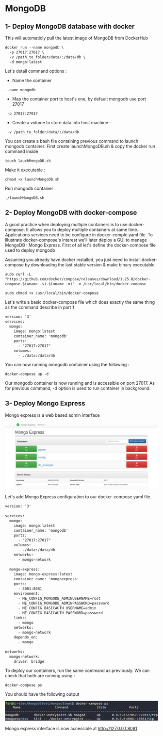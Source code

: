 # MongoDB
## 1- Deploy MongoDB database with docker

This will automaticly pull the latest image of MongoDB from DockerHub

```
docker run --name mongodb \
  -p 27017:27017 \
  -v /path_to_folder/data/:/data/db \
  -d mongo:latest

```
Let's detail command options : 
* Name the container 
```
--name mongodb 
```
* Map the container port to host's one, by default mongodb use port 27017
```
 -p 27017:27017
```
* Create a volume to store data into host machine : 
```
 -v /path_to_folder/data/:/data/db 
```

You can create a bash file containing previous command to launch mongodb container:
First create launchMongoDB.sh & copy the docker run command inside
```
touch lauchMongoDB.sh
```
Make it executable :
```
chmod +x launchMongoDB.sh
```
Run mongodb container : 
```
./launchMongoDB.sh
```
## 2- Deploy MongoDB with docker-compose 
A good practice when deploying multiple containers is to use docker-compose. It allows you to deploy multiple containers at same time. Applications services need to be configure in docker-comple.yaml file. To illustrate docker-compose's interest we'll later deploy a GUI to manage MongoDB : Mongo Express. First of all let's define the docker-compose file used to deploy mongodb

Assuming you already have docker installed, you just need to install docker-compose by downloading the last stable version & make binary executable

```
sudo curl -L "https://github.com/docker/compose/releases/download/1.25.0/docker-compose-$(uname -s)-$(uname -m)" -o /usr/local/bin/docker-compose
```
```
sudo chmod +x /usr/local/bin/docker-compose
```

Let's write a basic docker-compose file which does exactly the same thing as the command describe in part 1 
```
version: '3'
services:
  mongo:
    image: mongo:latest
    container_name: 'mongodb'
    ports:
      - "27017:27017"
    volumes:
      - ./data:/data/db
```

You can now running mongodb container using the following : 

```
docker-compose up -d
```
Our mongodb container is now running and is accessible on port 27017.
As for previous command, -d option is used to run container in background.


## 3- Deploy Mongo Express 
Mongo express is a web based admin interface

![GitHub Logo](/screens/MongoExpress.png)

Let's add Mongo Express configuration to our docker-compose.yaml file.

```
version: '3'

services:
  mongo:
    image: mongo:latest
    container_name: 'mongodb'
    ports:
      - "27017:27017"
    volumes:
      - ./data:/data/db
    networks:
      - mongo-network

  mongo-express:
    image: mongo-express:latest
    container_name: 'mongoexpress'
    ports:
      - 8081:8081
    environment:
      - ME_CONFIG_MONGODB_ADMINUSERNAME=root
      - ME_CONFIG_MONGODB_ADMINPASSWORD=password
      - ME_CONFIG_BASICAUTH_USERNAME=admin
      - ME_CONFIG_BASICAUTH_PASSWORD=password
    links:
      - mongo
    networks:
      - mongo-network
    depends_on:
      - mongo

networks:
  mongo-network:
    driver: bridge
```

To deploy our containers, run the same command as previously. 
We can check that both are running using :
```
docker-compose ps 
```
You should have the following output

![GitHub Logo](/screens/compose_ps.png)

Mongo express interface is now accessible at http://127.0.0.1:8081
